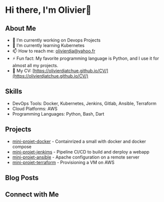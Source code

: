 # Hi there, I'm Olivier👋

## About Me
- 🔭 I’m currently working on Devops Projects
- 🌱 I’m currently learning Kubernetes
- 📫 How to reach me: olivierdja@yahoo.fr
- ⚡ Fun fact: My favorite programming language is Python, and I use it for almost all my projects.
- 📄 My CV: [https://olivierdjatchue.github.io/CV/](https://olivierdjatchue.github.io/CV/)


## Skills
- DevOps Tools:  Docker, Kubernetes, Jenkins, Gitlab, Ansible, Terraform
- Cloud Platforms: AWS
- Programming Languages: Python, Bash, Dart
  

## Projects
-  [mini-projet-docker](https://github.com/OlivierDjatchue/mini-projet-docker.git) - Containrized a small with docker and docker compose
- [mini-projet-jenkims](https://github.com/OlivierDjatchue/mini-projet-jenkins.git) - Pipeline CI/CD to build and derploy a webapp
- [mini-projet-ansible](https://github.com/OlivierDjatchue/mini-projet-ansible.git) - Apache configuration on a remote server
- [mini-projet-terraform](https://github.com/OlivierDjatchue/mini-projet-terraform.git) - Provisioning a VM on AWS


## Blog Posts


## Connect with Me


